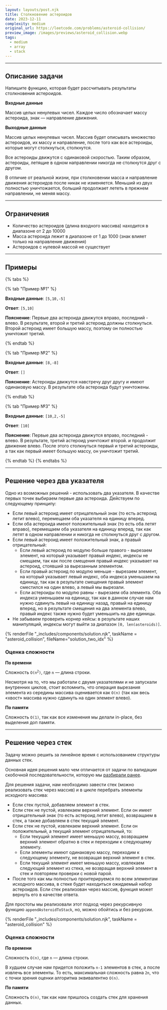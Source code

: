 ```yaml
---
layout: layouts/post.njk
title: Столкновение астероидов
date: 2023-12-11
complexity: medium
original_url: https://leetcode.com/problems/asteroid-collision/
preview_image: /images/previews/asteroid_collision.webp
tags:
  - medium
  - array
  - stack
---
```

---

## Описание задачи

Напишите функцию, которая будет рассчитывать результаты столкновения астероидов.

**Входные данные**

Массив целых ненулевых чисел. Каждое число обозначает массу астероида, знак — направление движения.

**Выходные данные**

Массив целых ненулевых чисел. Массив будет описывать множество астероидов, их массу и направление, после того как все астероиды, которые могут столкнуться, столкнутся. 

Все астероиды движутся с одинаковой скоростью. Таким образом, астероиды, летящие в одном направлении никогда не столкнутся друг с другом.

В отличие от реальной жизни, при столкновении масса и направление движения астероидов после никак не изменяется. Меньший из двух полностью уничтожается, больший продолжает лететь в прежнем направлении, не меняя массу.

---

## Ограничения

- Количество астероидов (длина входного массива) находится в диапазоне от 2 до 10000
- Масса астероида лежит в диапазоне от 1 до 1000 (знак влияет только на направление движения)
- Астероидов с нулевой массой не существует

---

## Примеры

{% tabs %}

{% tab "Пример №1" %}

**Входные данные**: `[5,10,-5]`

**Ответ**: `[5,10]`

**Пояснение**: Первые два астероида движутся вправо, последний - влево. В результате, второй и третий астероид должны столкнуться. Второй астероид имеет большую массу, поэтому он полностью уничтожит третий.

{% endtab %}

{% tab "Пример №2" %}

**Входные данные**: `[8,-8]`

**Ответ**: `[]`

**Пояснение**: Астероиды движутся навстречу друг другу и имеют одинаковую массу. В результате оба астероида будут уничтожены.

{% endtab %}

{% tab "Пример №3" %}

**Входные данные**: `[10,2,-5]`

**Ответ**: `[10]`

**Пояснение**: Первые два астероида движутся вправо, последний - влево. В результате, третий астероид уничтожит второй. и продолжит движение влево. После этого столкнуться первый и третий астероиды, а так как первый имеет большую массу, он уничтожит третий.

{% endtab %}
{% endtabs %}

---

## Решение через два указателя

Одно из возможных решений - использовать два указателя. В качестве первых точек выбираем первые два астероида. Действуем по следующему принципу:
- Если левый астероид имеет отрицательный знак (то есть астероид летит влево), перемещаем оба указателя на единицу вперед.
- Если оба астероида имеют положительный знак (то есть оба летят вправо), перемещаем оба указателя на единицу вперед, так как летят в одном направлении и никогда не столкнуться друг с другом.
- Если левый астероид имеет положительный знак, а правый отрицательный:
  - Если левый астероид по модулю больше правого - вырезаем элемент, на который указывает правый индекс, индексы не смещаем, так как после смещения правый индекс указывает на астероид, стоявший за вырезанным элементом.
  - Если правый астероид по модулю меньше - вырезаем элемент, на который указывает левый индекс, оба индекса уменьшаем на единицу, так как в результате смещения правый элемент сместился на один влево, а левый мы вырезали.
  - Если астероиды по модулю равны - вырезаем оба элемента. Оба индекса уменьшаем на единицу, так как в данном случае нам нужно сдвинуть левый на единицу назад, правый на единицу вперед, но в результате смещения на два элемента влево, правый индекс также нужно будет уменьшить на две единицы.
- Не забываем проверить корнер кейсы: в результате наших манипуляций, индексы могут выйти за диапазон `[0, len(asteroids)]`.

{% renderFile "_includes/components/solution.njk", taskName = "asteroid_collision", fileName="solution_two_idx" %}

### Оценка сложности

**По времени**

Сложность <code>O(n<sup>2</sup>)</code>, где `n` — длина строки. 

Несмотря на то, что мы работали с двумя указателями и не запускали внутренних циклов, стоит вспомнить, что операция вырезания элемента из середины массива оценивается как `O(n)` (так как весь «хвост» массива нужно сдвинуть на один элемент влево).

**По памяти**

Сложность `O(1)`, так как все изменения мы делали in-place, без выделения доп памяти.

---

## Решение через стек

Задачу можно решить за линейное время с использованием структуры данных стек.

Основная идея решения мало чем отличается от задачи по валидации скобочной последовательности, которую мы [разбирали ранее](/blog/valid_parentheses/solution/).

Для решения задачи, нам необходимо завести стек (можно реализовать стек через массив) и в цикле перебрать элементы исходного массива:
- Если стек пустой, добавляем элемент в стек.
- Если стек не пустой, извлекаем верхний элемент. Если он имеет отрицательный знак (то есть астероид летит влево), возвращаем в стек, а также добавляем в стек текущий элемент.
- Если стек не пустой, извлекаем верхний элемент. Если он положительный, а текущий элемент отрицательный, то:
  - Если текущий элемент имеет меньшую массу, возвращаем верхний элемент обратно в стек и переходим к следующему элементу.
  - Если элементы имеют одинаковую массу, переходим к следующему элементу, не возвращая верхний элемент в стек.
  - Если текущий элемент имеет меньшую массу, извлекаем следующий элемент из стека, не возвращая верхний элемент в стек и повторяем проверки с новой парой.
- После того как мы полностью проитерируемся по всем элементам исходного массива, в стеке будет находиться ожидаемый набор астероидов. Если стек реализован через массив, функция может вернуть его в качестве ответа.

Для простоты мы реализовали этот подход через рекурсивную функцию `appendAsteroidToStack`, но, можно обойтись и без рекурсии.

{% renderFile "_includes/components/solution.njk", taskName = "asteroid_collision" %}

### Оценка сложности

**По времени**

Сложность `O(n)`, где `n` — длина строки.

В худшем случае нам придется положить `n-1` элементов в стек, а после извлечь все элементы. То есть, максимальная сложность равна `2n`, что с точки зрения оценки алгоритма эквивалентно `O(n)`.

**По памяти**

Сложность `O(n)`, так как нам пришлось создать стек для хранения данных.
